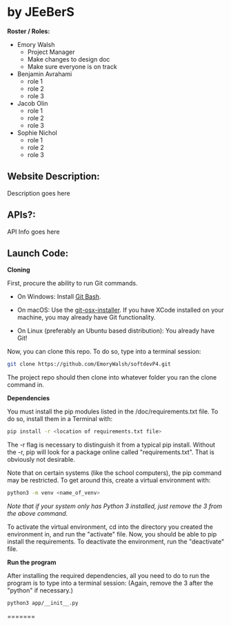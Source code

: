 # <Project Name> by JEeBerS


**Roster / Roles:**

- Emory Walsh
  - Project Manager
  - Make changes to design doc
  - Make sure everyone is on track
- Benjamin Avrahami
  - role 1
  - role 2
  - role 3
- Jacob Olin
  - role 1
  - role 2
  - role 3
- Sophie Nichol
  - role 1
  - role 2
  - role 3

## Website Description:
Description goes here


## APIs?:
API Info goes here


## Launch Code:

**Cloning**

First, procure the ability to run Git commands.

- On Windows: Install [Git Bash](https://github.com/git-for-windows/git/releases/download/v2.24.0.windows.2/Git-2.24.0.2-64-bit.exe).

- On macOS: Use the [git-osx-installer](https://sourceforge.net/projects/git-osx-installer/files/git-2.23.0-intel-universal-mavericks.dmg/download?use_mirror=autoselect). If you have XCode installed on your machine, you may already have Git functionality.

- On Linux (preferably an Ubuntu based distribution): You already have Git!

Now, you can clone this repo. To do so, type into a terminal session:
```bash
git clone https://github.com/EmoryWalsh/softdevP4.git
```

The project repo should then clone into whatever folder you ran the clone command in.

**Dependencies**

You must install the pip modules listed in the /doc/requirements.txt file. To do so, install them in a Terminal with:
```bash
pip install -r <location of requirements.txt file>
```

The -r flag is necessary to distinguish it from a typical pip install. Without the -r, pip will look for a package online called "requirements.txt". That is obviously not desirable.

Note that on certain systems (like the school computers), the pip command may be restricted. To get around this, create a virtual environment with:
```bash
python3 -m venv <name_of_venv>
```
*Note that if your system only has Python 3 installed, just remove the 3 from the above command.*

To activate the virtual environment, cd into the directory you created the environment in, and run the "activate" file. Now, you should be able to pip install the requirements. To deactivate the environment, run the "deactivate" file.  

**Run the program**

After installing the required dependencies, all you need to do to run the program is to type into a terminal session: (Again, remove the 3 after the "python" if necessary.)
```bash
python3 app/__init__.py
```
=======
